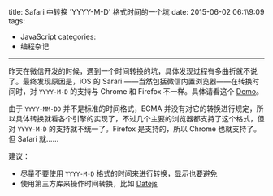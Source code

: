 title: Safari 中转换 'YYYY-M-D' 格式时间的一个坑
date: 2015-06-02 06:1\9:09
tags:
  - JavaScript
categories:
  - 编程杂记
---

昨天在微信开发的时候，遇到一个时间转换的坑，具体发现过程有多曲折就不说了。最终发现原因是，iOS 的 Sarari ——当然包括微信内置浏览器——在转换时间时，对 `YYYY-M-D` 的支持与 Chrome 和 Firefox 不一样。具体请看这个 [Demo](http://chensd.com/code/safariDateParse.html)。

由于 `YYYY-MM-DD` 并不是标准的时间格式，ECMA 并没有对它的转换进行规定，所以具体转换就看各个引擎的实现了，不过几个主要的浏览器都支持了这个格式，但对 `YYYY-M-D` 的支持就不统一了。Firefox 是支持的，所以 Chrome 也就支持了。但 Safari 就……

建议：

* 尽量不要使用 `YYYY-M-D` 格式的时间来进行转换，显示也要避免
* 使用第三方库来操作时间转换，比如 [Datejs](https://github.com/datejs/Datejs)

